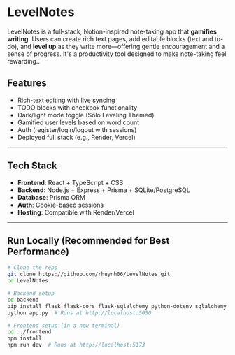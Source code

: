 # LevelNotes

LevelNotes is a full-stack, Notion-inspired note-taking app that **gamifies writing**. Users can create rich text pages, add editable blocks (text and to-do), and **level up** as they write more—offering gentle encouragement and a sense of progress. It's a productivity tool designed to make note-taking feel rewarding..

## Features

- Rich-text editing with live syncing
- TODO blocks with checkbox functionality
- Dark/light mode toggle (Solo Leveling Themed)
- Gamified user levels based on word count
- Auth (register/login/logout with sessions)
- Deployed full stack (e.g., Render, Vercel)

---

## Tech Stack

- **Frontend**: React + TypeScript + CSS
- **Backend**: Node.js + Express + Prisma + SQLite/PostgreSQL
- **Database**: Prisma ORM
- **Auth**: Cookie-based sessions
- **Hosting**: Compatible with Render/Vercel

---

## Run Locally (Recommended for Best Performance)

```bash
# Clone the repo
git clone https://github.com/rhuynh06/LevelNotes.git
cd LevelNotes

# Backend setup
cd backend
pip install flask flask-cors flask-sqlalchemy python-dotenv sqlalchemy werkzeug
python app.py  # Runs at http://localhost:5050

# Frontend setup (in a new terminal)
cd ../frontend
npm install
npm run dev  # Runs at http://localhost:5173
